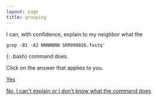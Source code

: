 ```yaml
---
layout: page
title: grouping
---
```



I can, with confidence, explain to my neighbor what the 
~~~
grep -B1 -A2 NNNNNNN SRR098026.fastq' 
~~~
{: .bash}
command does.


Click on the answer that applies to you.

[Yes](./groups3)

[No, I can't explain or I don’t know what the command does](./groups4)
